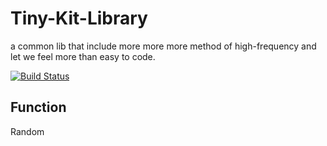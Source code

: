 # Tiny-Kit-Library
a common lib that include more more more method of high-frequency and let we feel more than easy to code.

[![Build Status](https://travis-ci.org/Sunrisepeak/Tiny-Kit-Library.svg?branch=master)](https://travis-ci.org/Sunrisepeak/Tiny-Kit-Library)

## Function
Random
